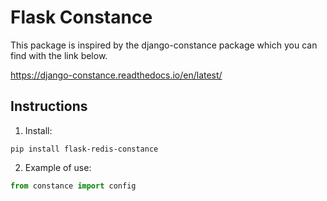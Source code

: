 # Flask Constance

This package is inspired by the django-constance package which you can find with the link below.

https://django-constance.readthedocs.io/en/latest/


## Instructions

1. Install:

```
pip install flask-redis-constance
```

2. Example of use:

```python
from constance import config
```
